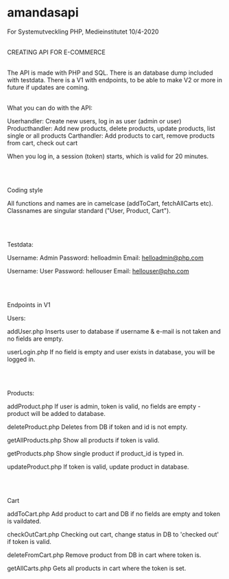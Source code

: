 # amandasapi

For Systemutveckling PHP, Medieinstitutet 10/4-2020
<br><br>

CREATING API FOR E-COMMERCE
<br><br>

The API is made with PHP and SQL. There is an database dump included with testdata. There is a V1 with endpoints, to be able to make 
V2 or more in future if updates are coming.
<br><br>

What you can do with the API:

Userhandler: Create new users, log in as user (admin or user)
Producthandler: Add new products, delete products, update products, list single or all products
Carthandler: Add products to cart, remove products from cart, check out cart


When you log in, a session (token) starts, which is valid for 20 minutes.


<br><br>

Coding style

All functions and names are in camelcase (addToCart, fetchAllCarts etc). Classnames are singular standard ("User, Product, Cart").

<br><br>


Testdata:

Username: Admin
Password: helloadmin
Email: helloadmin@php.com

Username: User
Password: hellouser
Email: hellouser@php.com

<br><br>



Endpoints in V1
<br>


Users:

addUser.php
Inserts user to database if username & e-mail is not taken and no fields are empty.

userLogin.php
If no field is empty and user exists in database, you will be logged in.

<br><br>

Products:

addProduct.php
If user is admin, token is valid, no fields are empty - product will be added to database.

deleteProduct.php
Deletes from DB if token and id is not empty.

getAllProducts.php
Show all products if token is valid.

getProducts.php
Show single product if product_id is typed in.

updateProduct.php
If token is valid, update product in database.

<br><br>


Cart

addToCart.php
Add product to cart and DB if no fields are empty and token is vaildated.

checkOutCart.php
Checking out cart, change status in DB to 'checked out' if token is valid.

deleteFromCart.php
Remove product from DB in cart where token is.

getAllCarts.php
Gets all products in cart where the token is set.


